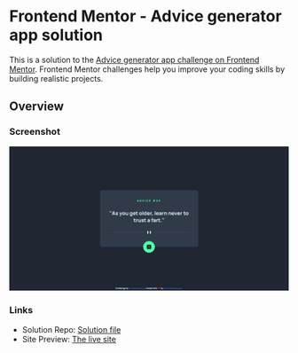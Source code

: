 # Frontend Mentor - Advice generator app solution

This is a solution to the [Advice generator app challenge on Frontend Mentor](https://www.frontendmentor.io/challenges/advice-generator-app-QdUG-13db). Frontend Mentor challenges help you improve your coding skills by building realistic projects.

## Overview

### Screenshot

![](./screenshot/advice-generator.png)

### Links

-   Solution Repo: [Solution file](https://github.com/OussamaZouaine/Front-end-mentor-challenges/tree/main/advice-generator-app-main)
-   Site Preview: [The live site](https://oussamazouaine.github.io/Front-end-mentor-challenges/advice-generator-app-main/index.html)

